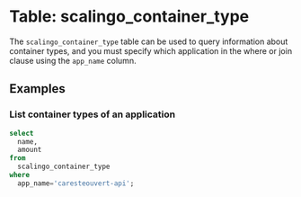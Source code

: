 # Table: scalingo_container_type

The `scalingo_container_type` table can be used to query information about container types, and you must specify which application in the where or join clause using the `app_name` column.

## Examples

### List container types of an application

```sql
select
  name,
  amount
from
  scalingo_container_type
where
  app_name='caresteouvert-api';
```
